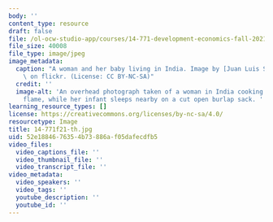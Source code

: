 ```yaml
---
body: ''
content_type: resource
draft: false
file: /ol-ocw-studio-app/courses/14-771-development-economics-fall-2021/14-771f21-th.jpg
file_size: 40008
file_type: image/jpeg
image_metadata:
  caption: "A woman and her baby living in India. Image by [Juan Luis S\xE1nchez](https://flickr.com/photos/juanlusanchez/10496946943/in/photolist-gZzABR-R7FGEn-GrT2tQ-8KExtS-aPh84F-Rig2ix-8KBtK2-Q1P6iG-wLToNy-gZyGjL-b4nAgR-EJo8aC-EJo82S-EjzdDu-gZyXyx-HjgYrk-EJo7F1-gZyvG5-ECtTfn-ELGabc-ReQH4o-DNYq6q-cfwG6N-nqqDL9-rTio6b-k9P1E6-gZyjic-9C2wNF-gZxNsF-bDYM3P-gZxYWW-RBKPLV-gZyU9g-7KnfqZ-gZzccp-gZyS2J-pfDm-gZxG2A-PvtV-bgVmNF-8dqTyw-9sFaMg-gZxVhm-RijjDZ-9w7mM8-6BjZtS-v8N7i-99SnA5-aBds7L-gZyAXW)\
    \ on flickr. (License: CC BY-NC-SA)"
  credit: ''
  image-alt: 'An overhead photograph taken of a woman in India cooking over an open
    flame, while her infant sleeps nearby on a cut open burlap sack. '
learning_resource_types: []
license: https://creativecommons.org/licenses/by-nc-sa/4.0/
resourcetype: Image
title: 14-771f21-th.jpg
uid: 52e18846-7635-4b73-886a-f05dafecdfb5
video_files:
  video_captions_file: ''
  video_thumbnail_file: ''
  video_transcript_file: ''
video_metadata:
  video_speakers: ''
  video_tags: ''
  youtube_description: ''
  youtube_id: ''
---
```

